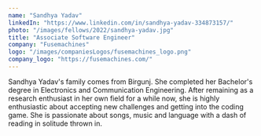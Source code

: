 ```yaml
---
name: "Sandhya Yadav"
linkedIn: "https://www.linkedin.com/in/sandhya-yadav-334873157/"
photo: "/images/fellows/2022/sandhya-yadav.jpg"
title: "Associate Software Engineer"
company: "Fusemachines"
logo: "/images/companiesLogos/fusemachines_logo.png"
company_logo: "https://fusemachines.com/"
---
```


Sandhya Yadav's family comes from Birgunj. She completed her Bachelor's degree in Electronics and Communication Engineering. After remaining as a research enthusiast in her own field for a while now, she is highly enthusiastic about accepting new challenges and getting into the coding game. She is passionate about songs, music and language with a dash of reading in solitude thrown in.

